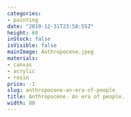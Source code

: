```yaml
---
categories:
- painting
date: "2019-12-31T23:58:55Z"
height: 60
inStock: false
isVisible: false
mainImage: Anthropocene.jpeg
materials:
- canvas
- acrylic
- resin
price: -1
slug: anthropocene-an-era-of-people
title: Anthropocene. An era of people.
width: 80
---
```



